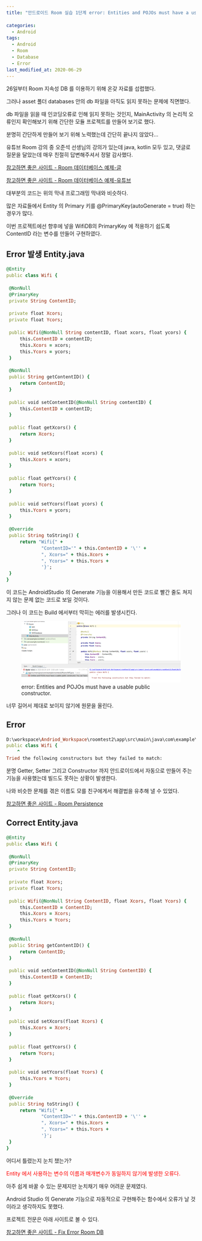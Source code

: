 ```yaml
---
title: "안드로이드 Room 실습 1단계 error: Entities and POJOs must have a usable public constructor. "

categories:
  - Android
tags: 
  - Android
  - Room
  - Database
  - Error
last_modified_at: 2020-06-29
---
```


26일부터 Room 지속성 DB 를 이용하기 위해 온갖 자료를 섭렵했다.

그러나 asset 폴더 databases 안의 db 파일을 아직도 읽지 못하는 문제에 직면했다.

db 파일을 읽을 때 인코딩오류로 인해 읽지 못하는 것인지, MainActivity 의 논리적 오류인지 확인해보기 위해 간단한 모듈 프로젝트를 만들어 보기로 했다.

분명히 간단하게 만들어 보기 위해 노력했는데 간단히 끝나지 않았다...

유튜브 Room 강의 중 오준석 선생님의 강의가 있는데 java, kotlin 모두 있고, 댓글로 질문을 달았는데 매우 친절히 답변해주셔서 정말 감사했다.

[참고하면 좋은 사이트 - Room 데이터베이스 예제-글](https://youngest-programming.tistory.com/113)

[참고하면 좋은 사이트 - Room 데이터베이스 예제-유튜브](https://www.youtube.com/watch?v=pG6OkJ3rSjg)

대부분의 코드는 위의 막내 프로그래밍 막내와 비슷하다.

많은 자료들에서 Entity 의 Primary 키를 @PrimaryKey(autoGenerate = true) 하는 경우가 많다.

이번 프로젝트에선 향후에 넣을 WifiDB의 PrimaryKey 에 적용하기 쉽도록 ContentID 라는 변수를 만들어 구현하였다.

## Error 발생 Entity.java

   ```ruby
@Entity
public class Wifi {

    @NonNull
    @PrimaryKey
    private String ContentID;

    private float Xcors;
    private float Ycors;

    public Wifi(@NonNull String contentID, float xcors, float ycors) {
        this.ContentID = contentID;
        this.Xcors = xcors;
        this.Ycors = ycors;
    }

    @NonNull
    public String getContentID() {
        return ContentID;
    }

    public void setContentID(@NonNull String contentID) {
        this.ContentID = contentID;
    }

    public float getXcors() {
        return Xcors;
    }

    public void setXcors(float xcors) {
        this.Xcors = xcors;
    }

    public float getYcors() {
        return Ycors;
    }

    public void setYcors(float ycors) {
        this.Ycors = ycors;
    }

    @Override
    public String toString() {
        return "Wifi{" +
                "ContentID='" + this.ContentID + '\'' +
                ", Xcors=" + this.Xcors +
                ", Ycors=" + this.Ycors +
                '}';
    }
}
   ```

이 코드는 AndroidStudio 의 Generate 기능을 이용해서 만든 코드로 빨간 줄도 쳐지지 않는 문제 없는 코드로 보일 것이다.

그러나 이 코드는 Build 에서부터 막히는 에러를 발생시킨다.

<figure class="align-center">
  <img src="/assets/images/2020-06-29-error.PNG">
  <figcaption>error: Entities and POJOs must have a usable public constructor.</figcaption>
</figure>

너무 길어서 제대로 보이지 않기에 원문을 올린다.

## Error

   ```ruby
D:\workspace\Andriod_Workspace\roomtest2\app\src\main\java\com\example\roomtest2\Wifi.java:8: error: Entities and POJOs must have a usable public constructor. You can have an empty constructor or a constructor whose parameters match the fields (by name and type).
public class Wifi {
       ^
  Tried the following constructors but they failed to match:
   ```

분명 Getter, Setter 그리고 Constructor 까지 안드로이드에서 자동으로 만들어 주는 기능을 사용했는데 빌드도 못하는 상황이 발생한다.

나와 비슷한 문제를 겪은 이름도 모를 친구에게서 해결법을 유추해 낼 수 있었다.

[참고하면 좋은 사이트 - Room Persistence](https://stackoverflow.com/questions/53874559/room-persistence-entities-and-pojos-must-have-a-usable-public-constructor)

## Correct Entity.java

   ```ruby
@Entity
public class Wifi {

    @NonNull
    @PrimaryKey
    private String ContentID;

    private float Xcors;
    private float Ycors;

    public Wifi(@NonNull String ContentID, float Xcors, float Ycors) {
        this.ContentID = ContentID;
        this.Xcors = Xcors;
        this.Ycors = Ycors;
    }

    @NonNull
    public String getContentID() {
        return ContentID;
    }

    public void setContentID(@NonNull String ContentID) {
        this.ContentID = ContentID;
    }

    public float getXcors() {
        return Xcors;
    }

    public void setXcors(float Xcors) {
        this.Xcors = Xcors;
    }

    public float getYcors() {
        return Ycors;
    }

    public void setYcors(float Ycors) {
        this.Ycors = Ycors;
    }

    @Override
    public String toString() {
        return "Wifi{" +
                "ContentID='" + this.ContentID + '\'' +
                ", Xcors=" + this.Xcors +
                ", Ycors=" + this.Ycors +
                '}';
    }
}
   ```

어디서 틀렸는지 눈치 챘는가?

<span style="color:red"> Entity 에서 사용하는 변수의 이름과 매개변수가 동일하지 않기에 발생한 오류다. </span>

아주 쉽게 바꿀 수 있는 문제지만 눈치채기 매우 어려운 문제였다. 

Android Studio 의 Generate 기능으로 자동적으로 구현해주는 함수에서 오류가 날 것이라고 생각하지도 못했다.

프로젝트 전문은 아래 사이트로 볼 수 있다.

[참고하면 좋은 사이트 - Fix Error Room DB](https://github.com/jee00609/Room_DB_Example)